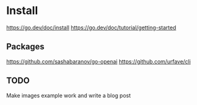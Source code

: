 # Install

https://go.dev/doc/install
https://go.dev/doc/tutorial/getting-started

## Packages

https://github.com/sashabaranov/go-openai
https://github.com/urfave/cli

## TODO

Make images example work and write a blog post
